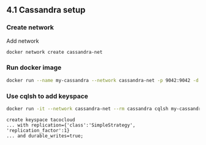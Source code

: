 ## 4.1 Cassandra setup
### Create network
Add network
```bash
docker network create cassandra-net
```

### Run docker image
```bash
docker run --name my-cassandra --network cassandra-net -p 9042:9042 -d cassandra:latest
```

### Use cqlsh to add keyspace
```bash
docker run -it --network cassandra-net --rm cassandra cqlsh my-cassandra
```
```
create keyspace tacocloud
... with replication={'class':'SimpleStrategy', 'replication_factor':1}
... and durable_writes=true;
```
